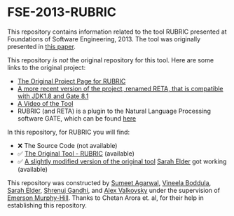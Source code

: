 # FSE-2013-RUBRIC


This repository contains information related to the tool RUBRIC presented at Foundations of Software Engineering, 2013. The tool was originally presented in [this paper](http://dl.acm.org/citation.cfm?doid=2491411.2494591).

This repository _is not_ the original repository for this tool. Here are some links to the original project:
* [The Original Project Page for RUBRIC](https://sites.google.com/site/rubricnlp/)
* [A more recent version of the project, renamed RETA, that is compatible with JDK1.8 and Gate 8.1](https://sites.google.com/site/retanlp/)
* [A Video of the Tool](https://youtu.be/5zIn8scJgRs)
* RUBRIC (and RETA) is a plugin to the Natural Language Processing software GATE, which can be found [here](https://gate.ac.uk)


In this repository, for RUBRIC you will find:
* :x: The Source Code (not available)
* :white_check_mark: [The Original Tool - RUBRIC](https://github.com/SoftwareEngineeringToolDemos/FSE-2013-RUBRIC/tree/master/Executables) (available)
* :white_check_mark: [A slightly modified version of the original tool](tbd1) [Sarah Elder](https://github.com/seelder) got working (available)


This repository was constructed by [Sumeet Agarwal](https://github.com/sumeet29), [Vineela Boddula](https://github.com/boddulavineela), [Sarah Elder](https://github.com/seelder),  [Shrenuj Gandhi](https://github.com/shrenujgandhi), and [Alex Valkovsky](https://github.com/avalkovsky) under the supervision of [Emerson Murphy-Hill](https://github.com/CaptainEmerson). Thanks to Chetan Arora et. al, for their help in establishing this repository. 
